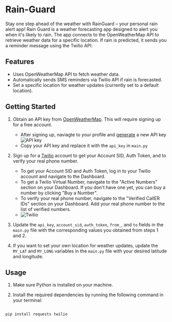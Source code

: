 # Rain-Guard

Stay one step ahead of the weather with RainGuard – your personal rain alert app!
Rain Guard is a weather forecasting app designed to alert you when it's likely to rain. The app connects to the OpenWeatherMap API to retrieve weather data for a specific location. If rain is predicted, it sends you a reminder message using the Twilio API.

## Features

- Uses OpenWeatherMap API to fetch weather data.
- Automatically sends SMS reminders via Twilio API if rain is forecasted.
- Set a specific location for weather updates (currently set to a default location).

## Getting Started

1. Obtain an API key from [OpenWeatherMap](https://openweathermap.org/api). This will require signing up for a free account.

   - After signing up, naviagte to your profile and [generate](https://home.openweathermap.org/api_keys) a new API key
     ![API key](https://github.com/GameDevMitchell/Rain-Guard/assets/146736445/caa502cc-8f20-486c-a27e-8fd27686d7ee)
   - Copy your API key and replace it with the `api_key` in `main.py`

2. Sign up for a [Twilio](https://www.twilio.com/) account to get your Account SID, Auth Token, and to verify your real phone number.

   - To get your Account SID and Auth Token, log in to your Twilio account and navigate to the Dashboard.
   - To get a Twilio Virtual Number, navigate to the "Active Numbers" section on your Dashboard. If you don't have one yet, you can buy a number by clicking "Buy a Number".
   - To verify your real phone number, navigate to the "Verified CallER IDs" section on your Dashboard. Add your real phone number to the list of verified numbers.
   - ![Twilio](https://github.com/GameDevMitchell/Rain-Guard/assets/146736445/7cc29f89-2f5a-42c0-91b4-0f0113bb1dc0)

3. Update the `api_key`, `account_sid`, `auth_token`, `from_`, and `to` fields in the `main.py` file with the corresponding values you obtained from steps 1 and 2.

4. If you want to set your own location for weather updates, update the `MY_LAT` and `MY_LONG` variables in the `main.py` file with your desired latitude and longitude.

## Usage

1. Make sure Python is installed on your machine.

2. Install the required dependencies by running the following command in your terminal:

```sh

pip install requests twilio

```
